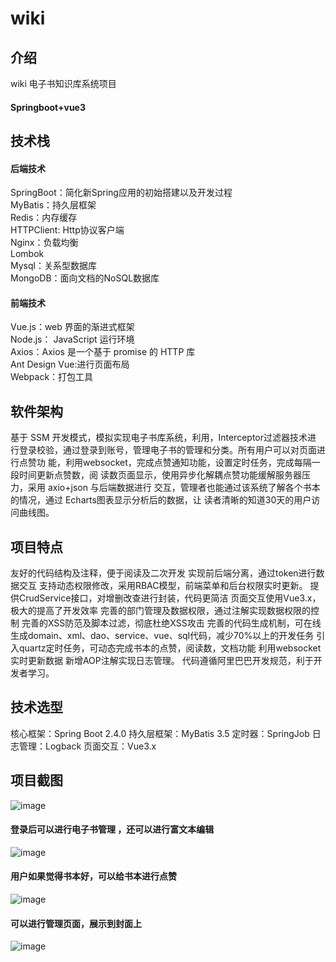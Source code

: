 # wiki

## 介绍
wiki 电子书知识库系统项目
#### Springboot+vue3

## 技术栈
#### 后端技术
SpringBoot：简化新Spring应用的初始搭建以及开发过程  
MyBatis：持久层框架  
Redis：内存缓存  
HTTPClient: Http协议客户端  
Nginx：负载均衡  
Lombok  
Mysql：关系型数据库  
MongoDB：面向文档的NoSQL数据库  
#### 前端技术  
Vue.js：web 界面的渐进式框架  
Node.js： JavaScript 运行环境  
Axios：Axios 是一个基于 promise 的 HTTP 库  
Ant Design Vue:进行页面布局  
Webpack：打包工具  


## 软件架构
基于 SSM 开发模式，模拟实现电子书库系统，利用，Interceptor过滤器技术进
行登录校验，通过登录到账号，管理电子书的管理和分类。所有用户可以对页面进行点赞功
能，利用websocket，完成点赞通知功能，设置定时任务，完成每隔一段时间更新点赞数，阅
读数页面显示，使用异步化解耦点赞功能缓解服务器压力，采用 axio+json 与后端数据进行
交互，管理者也能通过该系统了解各个书本的情况，通过 Echarts图表显示分析后的数据，让
读者清晰的知道30天的用户访问曲线图。


## 项目特点
友好的代码结构及注释，便于阅读及二次开发
实现前后端分离，通过token进行数据交互
支持动态权限修改，采用RBAC模型，前端菜单和后台权限实时更新。
提供CrudService接口，对增删改查进行封装，代码更简洁
页面交互使用Vue3.x，极大的提高了开发效率
完善的部门管理及数据权限，通过注解实现数据权限的控制
完善的XSS防范及脚本过滤，彻底杜绝XSS攻击
完善的代码生成机制，可在线生成domain、xml、dao、service、vue、sql代码，减少70%以上的开发任务
引入quartz定时任务，可动态完成书本的点赞，阅读数，文档功能
利用websocket实时更新数据
新增AOP注解实现日志管理。
代码遵循阿里巴巴开发规范，利于开发者学习。



## 技术选型
核心框架：Spring Boot 2.4.0
持久层框架：MyBatis 3.5
定时器：SpringJob
日志管理：Logback
页面交互：Vue3.x

## 项目截图
![image](https://user-images.githubusercontent.com/116629035/197731503-be24179b-c997-4916-86d9-fdb87b1727a3.png)

#### 登录后可以进行电子书管理 ，还可以进行富文本编辑
![image](https://user-images.githubusercontent.com/116629035/197733823-7874de7a-80f8-4b2c-a5b9-157691c76608.png)

#### 用户如果觉得书本好，可以给书本进行点赞
![image](https://user-images.githubusercontent.com/116629035/197734368-2f731020-73fc-4602-ba94-b4857d394c5d.png)

#### 可以进行管理页面，展示到封面上
![image](https://user-images.githubusercontent.com/116629035/197734744-c6657131-d142-4f79-8ba4-8d9d07bc6f52.png)


